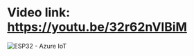 # Video link: https://youtu.be/32r62nVlBiM
![ESP32 - Azure IoT](https://github.com/user-attachments/assets/48cbdb0c-0e19-40b6-905f-ce67ba30d29c)
